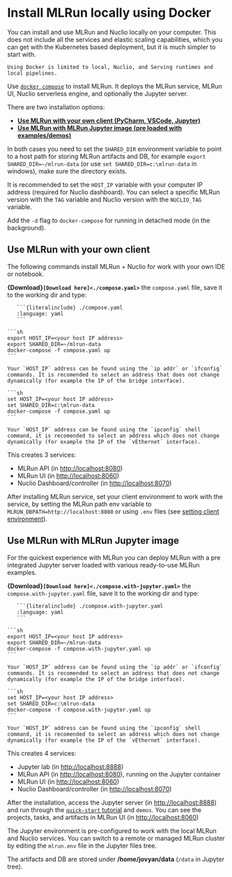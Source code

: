 # Install MLRun locally using Docker

You can install and use MLRun and Nuclio locally on your computer. This does not include all the services and elastic 
scaling capabilities, which you can get with the Kubernetes based deployment, but it is much simpler to start with.

```{admonition} Note
Using Docker is limited to local, Nuclio, and Serving runtimes and local pipelines.
```

Use [`docker compose`](https://docs.docker.com/compose/) to install MLRun. It deploys the MLRun service,
MLRun UI, Nuclio serverless engine, and optionally the Jupyter server.

There are two installation options:
- [**Use MLRun with your own client (PyCharm, VSCode, Jupyter)**](#use-mlrun-with-your-own-client)
- [**Use MLRun with MLRun Jupyter image (pre loaded with examples/demos)**](#use-mlrun-with-mlrun-jupyter-image)

In both cases you need to set the `SHARED_DIR` environment variable to point to a host path for storing MLRun artifacts and DB, 
for example `export SHARED_DIR=~/mlrun-data` (or use `set SHARED_DIR=c:\mlrun-data` in windows), make sure the directory exists.

It is recommended to set the `HOST_IP` variable with your computer IP address (required for Nuclio dashboard). 
You can select a specific MLRun version with the `TAG` variable and Nuclio version with the `NUCLIO_TAG` variable.

Add the `-d` flag to `docker-compose` for running in detached mode (in the background).

## Use MLRun with your own client

The following commands install MLRun + Nuclio for work with your own IDE or notebook. 

**{Download}`[Download here]<./compose.yaml>`** the `compose.yaml` file, save it to the working dir and type:
````{dropdown} show the compose.yaml file
   ```{literalinclude} ./compose.yaml
   :language: yaml
   ```
````

````{tabbed} Linux/Mac
```sh
export HOST_IP=<your host IP address>
export SHARED_DIR=~/mlrun-data
docker-compose -f compose.yaml up
``` 

Your `HOST_IP` address can be found using the `ip addr` or `ifconfig` commands. It is recomended to select an address that does not change dynamically (for example the IP of the bridge interface).
````

````{tabbed} Windows
```sh
set HOST_IP=<your host IP address>
set SHARED_DIR=c:\mlrun-data
docker-compose -f compose.yaml up
``` 

Your `HOST_IP` address can be found using the `ipconfig` shell command, it is recomended to select an address which does not change dynamically (for example the IP of the `vEthernet` interface).
````

This creates 3 services:
- MLRun API (in [http://localhost:8080](http://localhost:8080))
- MLRun UI (in [http://localhost:8060](http://localhost:8060))
- Nuclio Dashboard/controller (in [http://localhost:8070](http://localhost:8070))

After installing MLRun service, set your client environment to work with the service, by setting the MLRun path env variable to 
`MLRUN_DBPATH=http://localhost:8080` or using `.env` files (see [setting client environment](./remote.md)).

## Use MLRun with MLRun Jupyter image

For the quickest experience with MLRun you can deploy MLRun with a pre integrated Jupyter server loaded with various ready-to-use MLRun examples.

**{Download}`[Download here]<./compose.with-jupyter.yaml>`** the `compose.with-jupyter.yaml` file, save it to the working dir and type:
````{toggle} show the compose.with-jupyter.yaml file
   ```{literalinclude} ./compose.with-jupyter.yaml
   :language: yaml
   ```
````

````{tabbed} Linux/Mac
```sh
export HOST_IP=<your host IP address>
export SHARED_DIR=~/mlrun-data
docker-compose -f compose.with-jupyter.yaml up
```

Your `HOST_IP` address can be found using the `ip addr` or `ifconfig` commands. It is recomended to select an address that does not change dynamically (for example the IP of the bridge interface). 
````

````{tabbed} Windows
```sh
set HOST_IP=<your host IP address>
set SHARED_DIR=c:\mlrun-data
docker-compose -f compose.with-jupyter.yaml up
``` 

Your `HOST_IP` address can be found using the `ipconfig` shell command, it is recomended to select an address which does not change dynamically (for example the IP of the `vEthernet` interface).
````

This creates 4 services:
- Jupyter lab (in [http://localhost:8888](http://localhost:8888))
- MLRun API (in [http://localhost:8080](http://localhost:8080)), running on the Jupyter container
- MLRun UI (in [http://localhost:8060](http://localhost:8060))
- Nuclio Dashboard/controller (in [http://localhost:8070](http://localhost:8070))

After the installation, access the Jupyter server (in [http://localhost:8888](http://localhost:8888)) and run through the [`quick-start` tutorial](./quick-start/quick-start.html) and `demos`.
You can see the projects, tasks, and artifacts in MLRun UI (in [http://localhost:8060](http://localhost:8060))

The Jupyter environment is pre-configured to work with the local MLRun and Nuclio services. 
You can switch to a remote or managed MLRun cluster by editing the `mlrun.env` file in the Jupyter files tree.

The artifacts and DB are stored under **/home/jovyan/data** (`/data` in Jupyter tree). 
